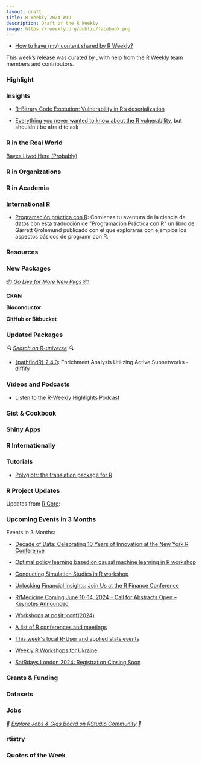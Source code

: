 ```yaml
---
layout: draft
title: R Weekly 2024-W19
description: Draft of the R Weekly
image: https://rweekly.org/public/facebook.png
---
```


+ [How to have (my) content shared by R Weekly?](https://github.com/rweekly/rweekly.org#how-to-have-my-content-shared-by-r-weekly)

This week’s release was curated by [](), with help from the R Weekly team members and contributors.



### Highlight



### Insights

+ [R-Bitrary Code Execution: Vulnerability in R’s deserialization](https://hiddenlayer.com/research/r-bitrary-code-execution/)

+ [Everything you never wanted to know about the R vulnerability](https://aitap.github.io/2024/05/02/unserialize.html), but shouldn't be afraid to ask

### R in the Real World

[Bayes Lived Here (Probably)](https://github.com/rweekly/rweekly.org/edit/gh-pages/draft.md)

### R in Organizations



### R in Academia

### International R

+ [Programación práctica con R](https://davidrsch.github.io/hopres/): Comienza tu aventura de la ciencia de datos con esta traducción de "Programación Práctica con R" un libro de Garrett Grolemund publicado con el que exploraras con ejemplos los aspectos básicos de programr con R.


### Resources



### New Packages

<p class="added-hostname"><a href="https://rweekly.org/live" target="_blank" class="externalLink">📦 <i>Go Live for More New Pkgs</i> 📦</a></p>


**CRAN**



**Bioconductor**



**GitHub or Bitbucket**



### Updated Packages

<i>🔍 [Search on R-universe](https://r-universe.dev/search/) 🔍</i>

+ [{pathfindR} 2.4.0](https://cran.r-project.org/package=pathfindR): Enrichment Analysis Utilizing Active Subnetworks - [diffify](https://diffify.com/R/pathfindR)

### Videos and Podcasts

+ [Listen to the R-Weekly Highlights Podcast](https://serve.podhome.fm/r-weekly-highlights)


### Gist & Cookbook



### Shiny Apps



### R Internationally



### Tutorials

+ [Polyglotr: the translation package for R]([link](https://vusaverse.github.io/posts/Guest_polyglotr.html))


<!--<div class="post-more-begin></div><div class="post-more-end"></div>-->

### R Project Updates

Updates from [R Core](http://developer.r-project.org/blosxom.cgi/R-devel/NEWS):

### Upcoming Events in 3 Months

Events in 3 Months:

+ [Decade of Data: Celebrating 10 Years of Innovation at the New York R Conference](https://www.r-consortium.org/blog/2024/04/15/decade-of-data-celebrating-10-years-of-innovation-at-the-new-york-r-conference)

+ [Optimal policy learning based on causal machine learning in R workshop](https://r-posts.com/optimal-policy-learning-based-on-causal-machine-learning-in-r-workshop/)

+ [Conducting Simulation Studies in R workshop](https://r-posts.com/conducting-simulation-studies-in-r-workshop/)

+ [Unlocking Financial Insights: Join Us at the R Finance Conference](https://www.r-consortium.org/blog/2024/04/04/unlocking-financial-insights-join-us-at-the-r-finance-conference)

+ [R/Medicine Coming June 10-14, 2024 – Call for Abstracts Open – Keynotes Announced](https://www.r-consortium.org/events/2024/04/05/r-medicine-coming-june-10-14-2024)

+ [Workshops at posit::conf(2024)](https://posit.co/blog/workshops-at-posit-conf-2024/)

+ [A list of R conferences and meetings](https://jumpingrivers.github.io/meetingsR/events.html)

+ [This week's local R-User and applied stats events](https://community.rstudio.com/c/irl)

+ [Weekly R Workshops for Ukraine](https://sites.google.com/view/dariia-mykhailyshyna/main/r-workshops-for-ukraine)

+ [SatRdays London 2024: Registration Closing Soon](https://www.jumpingrivers.com/blog/satrdays-london-2024-registration-closing/)

### Grants & Funding


### Datasets


### Jobs

<i>💼 [Explore Jobs & Gigs Board on RStudio Community](https://community.rstudio.com/c/jobs/) 💼</i>

### rtistry


### Quotes of the Week
